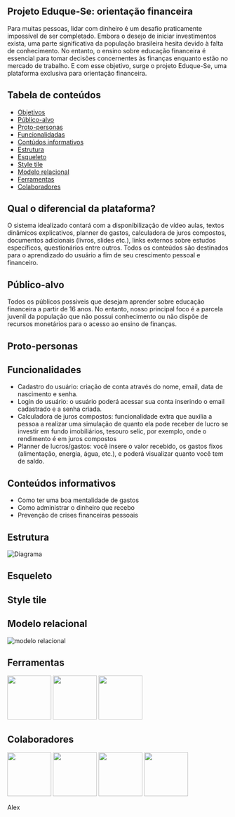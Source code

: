 ## Projeto Eduque-Se: orientação financeira ##
Para muitas pessoas, lidar com dinheiro é um desafio praticamente impossível de ser completado. Embora o desejo de iniciar investimentos exista, uma parte significativa da população brasileira hesita devido à falta de conhecimento. No entanto, o ensino sobre educação financeira é essencial para tomar decisões concernentes às finanças enquanto estão no mercado de trabalho. E com esse objetivo, surge o projeto Eduque-Se, uma plataforma exclusiva para orientação financeira.

Tabela de conteúdos 
-------------------
<!--ts-->
   * [Objetivos](#Qual-o-diferencial-da-plataforma)
   * [Público-alvo](#Público-alvo)
   * [Proto-personas](#Proto-personas)
   * [Funcionalidadas](#Funcionalidades)
   * [Contúdos informativos](#Conteúdos-informativos)
   * [Estrutura](#Estrutura)
   * [Esqueleto](#Esqueleto)
   * [Style tile](#Style-tile)
   * [Modelo relacional](#Modelo-relacional)
   * [Ferramentas](#Ferramentas)
   * [Colaboradores](#Colaboradores)
<!--te-->
## Qual o diferencial da plataforma? ##
O sistema idealizado contará com a disponibilização de vídeo aulas, textos dinâmicos explicativos, planner de gastos, calculadora de juros compostos, documentos adicionais (livros, slides etc.), links externos sobre estudos específicos, questionários entre outros. Todos os conteúdos são destinados para o aprendizado do usuário a fim de seu crescimento pessoal e financeiro.

## Público-alvo ##
Todos os públicos possíveis que desejam aprender sobre educação financeira a partir de 16 anos. No entanto, nosso principal foco é a parcela juvenil da população que não possui conhecimento ou não dispõe de recursos monetários para o acesso ao ensino de finanças.
## Proto-personas ##

## Funcionalidades ##
* Cadastro do usuário: criação de conta através do nome, email, data de nascimento e senha.
* Login do usuário: o usuário poderá acessar sua conta inserindo o email cadastrado e a senha criada.
* Calculadora de juros compostos:  funcionalidade extra que auxilia a pessoa a realizar uma simulação de quanto ela pode receber de lucro se investir em fundo imobiliários, tesouro selic, por exemplo, onde o rendimento é em juros compostos
* Planner de lucros/gastos:  você insere o valor recebido, os gastos fixos (alimentação, energia, água, etc.), e poderá visualizar quanto você tem de saldo.

## Conteúdos informativos
* Como ter uma boa mentalidade de gastos
* Como administrar o dinheiro que recebo
* Prevenção de crises financeiras pessoais

## Estrutura
![Diagrama](https://github.com/amandaaviz/projetoIntegrador/assets/131568534/c1df1999-73c6-4beb-829c-148af03e4f72)

## Esqueleto
## Style tile
## Modelo relacional
![modelo relacional](https://github.com/amandaaviz/projetoIntegrador/assets/131568534/52d6a771-3ac4-4754-a8fb-998efbb26322)

## Ferramentas ##
 
 <img src="https://github.com/amandaaviz/projetoIntegrador/assets/131568534/1f0e21c7-7e81-4960-9457-eca2440a58b6" height="100"> 
 <img src="https://github.com/amandaaviz/projetoIntegrador/assets/131568534/2522a0c8-2ae2-4844-b1d0-3c9382f2cfc3" height="100">
 <img src="https://github.com/amandaaviz/projetoIntegrador/assets/131568534/78b0aa4c-cdb8-49c4-9a04-1763813c89aa" height="100">
 
## Colaboradores ##

<a href= "https://github.com/DarkDatura2003"> <img src= "https://github.com/amandaaviz/ProjetoIntegrador/assets/131568534/3bd34689-6222-44ff-8d42-261bf7aacac9" height="100"  ></a>
<a href= "https://github.com/xF4Xx"> <img src= "https://github.com/amandaaviz/ProjetoIntegrador/assets/131568534/33afa73a-6dd1-428c-bc26-8896ed36757d)" height="100"  ></a>
<a href= "https://github.com/luizadiasousa"> <img src= "https://github.com/amandaaviz/ProjetoIntegrador/assets/131568534/2b7af6aa-6065-4535-b4c9-417e2e761c77)" height="100"  ></a>
<a href= "https://github.com/amandaaviz"> <img src= "https://github.com/amandaaviz/ProjetoIntegrador/assets/131568534/c1550547-221e-461c-9779-9767566f5267)" height="100"  ></a>
</br> <p>Alex </p>


